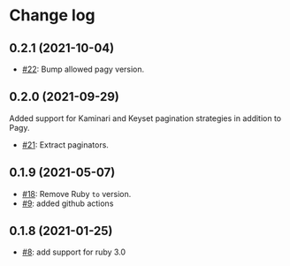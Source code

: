 # Change log

## 0.2.1 (2021-10-04)

- [#22](https://github.com/infinum/jsonapi-query_builder/pull/22): Bump allowed pagy version.

## 0.2.0 (2021-09-29)
Added support for Kaminari and Keyset pagination strategies in addition to Pagy.

- [#21](https://github.com/infinum/jsonapi-query_builder/pull/21): Extract paginators.

## 0.1.9 (2021-05-07)

- [#18](https://github.com/infinum/jsonapi-query_builder/pull/18): Remove Ruby `to` version.
- [#9](https://github.com/infinum/jsonapi-query_builder/pull/9): added github actions

## 0.1.8 (2021-01-25)

- [#8](https://github.com/infinum/jsonapi-query_builder/pull/8): add support for ruby 3.0

